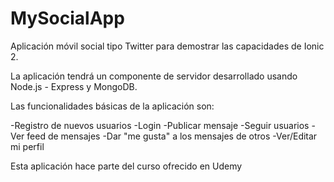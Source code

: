 # MySocialApp
Aplicación móvil social tipo Twitter para demostrar las capacidades de Ionic 2.

La aplicación tendrá un componente de servidor desarrollado usando Node.js - Express y MongoDB.

Las funcionalidades básicas de la aplicación son:

-Registro de nuevos usuarios
-Login
-Publicar mensaje
-Seguir usuarios
-Ver feed de mensajes
-Dar "me gusta" a los mensajes de otros
-Ver/Editar mi perfil


Esta aplicación hace parte del curso ofrecido en Udemy
